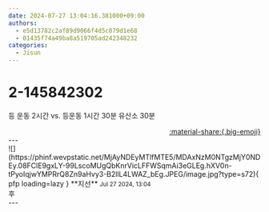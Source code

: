 ```yaml
---
date: 2024-07-27 13:04:16.381000+09:00
authors:
  - e5d13782c2af89d9066f4d5c079d1e68
  - 01435f74a49ba8a519705ad242348232
categories:
  - Jisun
---
```


# 2-145842302

<div class="post-container" markdown="1">
<div class="content-container md-sidebar__scrollwrap" markdown="1">

등 운동 2시간 vs. 등운동 1시간 30분 유산소 30분

</div>
</div>

<div style="text-align: right;" markdown="1">
<a href="https://weverse.io/fromis9/fanpost/2-145842302" style="text-align: right;">:material-share:{.big-emoji}</a>
</div>
---

<div class="comments-container md-sidebar__scrollwrap" markdown="1">
<div class="comment" markdown="1">
<div class='id-container' markdown="1">
![](https://phinf.wevpstatic.net/MjAyNDEyMTlfMTE5/MDAxNzM0NTgzMjY0NDEy.08FClE9gxLY-99LscoMUgQbKnrVicLFFWSqmAi3eGLEg.hXV0n-tPyoIqjwYMPRrQ8Zn9aHvy3-B2llL4LWAZ_bEg.JPEG/image.jpg?type=s72){ pfp loading=lazy }
**<span class="artist">지선</span>** <small>Jul 27 2024, 13:04</small><br>
</div>
<div class='comment-body' markdown="1">
후
</div>
</div>
</div>
---
